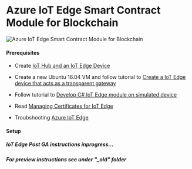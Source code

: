 # Azure IoT Edge Smart Contract Module for Blockchain 

![Azure IoT Edge Smart Contract Module for Blockchain](https://raw.githubusercontent.com/jomit/blockchain-iot-edge/master/smart-contract-module.jpg)

#### Prerequisites

- Create [IoT Hub and an IoT Edge Device](https://docs.microsoft.com/en-us/azure/iot-edge/quickstart-linux)

- Create a new Ubuntu 16.04 VM and follow tutorial to [Create a IoT Edge device that acts as a transparent gateway](https://docs.microsoft.com/en-us/azure/iot-edge/how-to-create-transparent-gateway-linux)

- Follow tutorial to [Develop C# IoT Edge module on simulated device](https://docs.microsoft.com/en-us/azure/iot-edge/tutorial-csharp-module)

- Read [Managing Certificates for IoT Edge](https://github.com/Azure/azure-iot-sdk-c/blob/master/tools/CACertificates/CACertificateOverview.md)

- Troubshooting [Azure IoT Edge](https://docs.microsoft.com/en-us/azure/iot-edge/troubleshoot)

#### Setup

##### IoT Edge Post GA instructions inprogress...

##### For preview instructions see under "_old" folder

